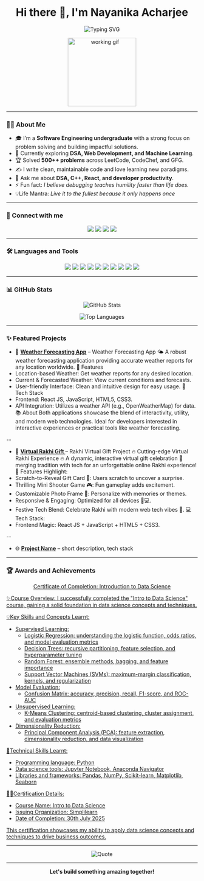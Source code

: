 <h1 align="center">Hi there 👋, I'm Nayanika Acharjee</h1>

<p align="center">
  <img src="https://readme-typing-svg.herokuapp.com?font=Fira+Code&size=24&duration=3000&pause=1000&color=00CED1&center=true&vCenter=true&width=700&lines=👩‍💻+Software+Developer;💡+Competitive+Programmer;🌱+Tech+Enthusiast;🚀+Building+solutions+that+matter" alt="Typing SVG" />
</p>
<p align="center">
  <img src="https://mir-s3-cdn-cf.behance.net/project_modules/disp/601014116770475.6068beff4640a.gif" alt="working gif" width="180"/>
</p>

<p align="center">
 
</p>

---

### 👩‍💻 About Me

- 🎓 I’m a **Software Engineering undergraduate** with a strong focus on problem solving and building impactful solutions.
- 🌟 Currently exploring **DSA, Web Development, and Machine Learning**.
- 🏆 Solved **500++ problems** across LeetCode, CodeChef, and GFG.
- ✍️ I write clean, maintainable code and love learning new paradigms.
- 💬 Ask me about **DSA, C++, React, and developer productivity**.
- ⚡ Fun fact: *I believe debugging teaches humility faster than life does.*
- 💡Life Mantra: *Live it to the fullest because it only happens once*
---

### 🔗 Connect with me

<p align="center">
  <a href="mailto:nayanikaacharjee@gmail.com"><img src="https://img.shields.io/badge/Gmail-D14836?style=for-the-badge&logo=gmail&logoColor=white"/></a>
  <a href="https://www.linkedin.com/in/nayanika-acharjee-71bb521b0/" target="_blank"><img src="https://img.shields.io/badge/LinkedIn-0077B5?style=for-the-badge&logo=linkedin&logoColor=white" /></a>
  <a href="https://leetcode.com/your-leetcode/" target="_blank"><img src="https://img.shields.io/badge/LeetCode-FFA116?style=for-the-badge&logo=leetcode&logoColor=black" /></a>
  <a href="https://www.codechef.com/users/your-codechef" target="_blank"><img src="https://img.shields.io/badge/CodeChef-5B4638?style=for-the-badge&logo=codechef&logoColor=white" /></a>
</p>

---


### 🛠️ Languages and Tools

<p align="center">
  <img src="https://img.shields.io/badge/C++-00599C?style=for-the-badge&logo=c%2B%2B&logoColor=white"/>
  <img src="https://img.shields.io/badge/Python-3776AB?style=for-the-badge&logo=python&logoColor=white"/>
  <img src="https://img.shields.io/badge/JavaScript-F7DF1E?style=for-the-badge&logo=javascript&logoColor=black"/>
  <img src="https://img.shields.io/badge/React-20232A?style=for-the-badge&logo=react&logoColor=61DAFB"/>
  <img src="https://img.shields.io/badge/Node.js-339933?style=for-the-badge&logo=nodedotjs&logoColor=white"/>
  <img src="https://img.shields.io/badge/HTML5-E34F26?style=for-the-badge&logo=html5&logoColor=white"/>
  <img src="https://img.shields.io/badge/CSS3-1572B6?style=for-the-badge&logo=css3&logoColor=white"/>
  <img src="https://img.shields.io/badge/MySQL-4479A1?style=for-the-badge&logo=mysql&logoColor=white"/>
  <img src="https://img.shields.io/badge/MongoDB-4EA94B?style=for-the-badge&logo=mongodb&logoColor=white"/>
  <img src="https://img.shields.io/badge/Git-F05032?style=for-the-badge&logo=git&logoColor=white"/>
</p>

---

### 📊 GitHub Stats

<p align="center">
  <img src="https://github-readme-stats.vercel.app/api?username=Nayanika-Acharjee&show_icons=true&theme=tokyonight" alt="GitHub Stats"/>
</p>

<p align="center">
  
</p>

<p align="center">
  <img src="https://github-readme-stats.vercel.app/api/top-langs/?username=Nayanika-Acharjee&layout=compact&theme=tokyonight" alt="Top Languages"/>
</p>

---

### ✨ Featured Projects

- 🎯 **[Weather Forecasting App](https://nayanika-acharjee.github.io/Weather-Forecast-App)** –
  Weather Forecasting App 🌤
A robust weather forecasting application providing accurate weather reports for any location worldwide.
🌈 Features
- Location-based Weather: Get weather reports for any desired location.
- Current & Forecasted Weather: View current conditions and forecasts.
- User-friendly Interface: Clean and intuitive design for easy usage.
🔧 Tech Stack
- Frontend: React JS, JavaScript, HTML5, CSS3.
- API Integration: Utilizes a weather API (e.g., OpenWeatherMap) for data.
📚 About
Both applications showcase the blend of interactivity, utility, and modern web technologies. Ideal for developers interested in interactive experiences or practical tools like weather forecasting.

--
  
- 🚀 **[Virtual Rakhi Gift ](https://nayanika-acharjee.github.io/virtual-rakhi-gift)** –
 Rakhi Virtual Gift Project
🔥 Cutting-edge Virtual Rakhi Experience 🔥
A dynamic, interactive virtual gift celebration 🌸 merging tradition with tech for an unforgettable online Rakhi experience!
🎉 Features Highlight:
- Scratch-to-Reveal Gift Card 🎁: Users scratch to uncover a surprise.
- Thrilling Mini Shooter Game 🎮: Fun gameplay adds excitement.
- Customizable Photo Frame 📸: Personalize with memories or themes.
- Responsive & Engaging: Optimized for all devices 📱💻.
- Festive Tech Blend: Celebrate Rakhi with modern web tech vibes 🎊.
💻 Tech Stack:
- Frontend Magic: React JS + JavaScript + HTML5 + CSS3.

 --
 
- 🌐 **[Project Name](link)** – short description, tech stack

---
### 🏆 Awards and Achievements
<p align="center">
<a href="https://drive.google.com/file/d/1uagOG7l_5DGSrSft586TOPbqXmVlLAil/view?usp=drive_link">
Certificate of Completion: Introduction  to Data Science

✨Course Overview:
I successfully completed the "Intro to Data Science" course, gaining a solid foundation in data science concepts and techniques. 

💡Key Skills and Concepts Learnt:

- Supervised Learning:
    - Logistic Regression: understanding the logistic function, odds ratios, and model evaluation metrics
    - Decision Trees: recursive partitioning, feature selection, and hyperparameter tuning
    - Random Forest: ensemble methods, bagging, and feature importance
    - Support Vector Machines (SVMs): maximum-margin classification, kernels, and regularization
- Model Evaluation:
    - Confusion Matrix: accuracy, precision, recall, F1-score, and ROC-AUC
- Unsupervised Learning:
    - K-Means Clustering: centroid-based clustering, cluster assignment, and evaluation metrics
- Dimensionality Reduction:
    - Principal Component Analysis (PCA): feature extraction, dimensionality reduction, and data visualization

📜Technical Skills Learnt:

- Programming language: Python
- Data science tools: Jupyter Notebook, Anaconda Navigator
- Libraries and frameworks: Pandas, NumPy, Scikit-learn, Matplotlib, Seaborn

👩‍🎓Certification Details:

- Course Name: Intro to Data Science
- Issuing Organization: Simplilearn
- Date of Completion: 30th July 2025

This certification showcases my ability to apply data science concepts and techniques to drive business outcomes.
</a>
</p>

---

<p align="center">
   <img src="https://quotes-github-readme.vercel.app/api?type=horizontal&theme=tokyonight" alt="Quote" />
</p>

---

<p align="center"> 
  <b>Let's build something amazing together!</b>
</p>
